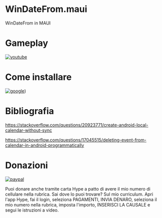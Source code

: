 # WinDateFrom.maui
WinDateFrom in MAUI

# Gameplay

[![youtube](https://i.ibb.co/zRRS1Bj/mq2-1.jpg)](https://youtu.be/avJWByBjdko)

# Come installare

[![google](https://play.google.com/intl/it_it/badges/static/images/badges/en_badge_web_generic.png)](https://play.google.com/store/apps/details?id=org.numerone.altervista.windatefrom))

# Bibliografia
https://stackoverflow.com/questions/20923771/create-android-local-calendar-without-sync

https://stackoverflow.com/questions/17045515/deleting-event-from-calendar-in-android-programmatically

# Donazioni

[![paypal](https://www.paypalobjects.com/it_IT/IT/i/btn/btn_donateCC_LG.gif)](https://www.paypal.com/cgi-bin/webscr?cmd=_s-xclick&hosted_button_id=H4ZHTFRCETWXG)

Puoi donare anche tramite carta Hype a patto di avere il mio numero di cellulare nella rubrica. Sai dove lo puoi trovare? Sul mio curriculum.
Apri l'app Hype, fai il login, seleziona PAGAMENTI, INVIA DENARO, seleziona il mio numero nella rubrica, imposta l'importo, INSERISCI LA CAUSALE e segui le istruzioni a video.
